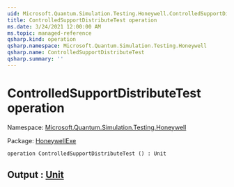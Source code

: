 ```yaml
---
uid: Microsoft.Quantum.Simulation.Testing.Honeywell.ControlledSupportDistributeTest
title: ControlledSupportDistributeTest operation
ms.date: 3/24/2021 12:00:00 AM
ms.topic: managed-reference
qsharp.kind: operation
qsharp.namespace: Microsoft.Quantum.Simulation.Testing.Honeywell
qsharp.name: ControlledSupportDistributeTest
qsharp.summary: ''
---
```


# ControlledSupportDistributeTest operation

Namespace: [Microsoft.Quantum.Simulation.Testing.Honeywell](xref:Microsoft.Quantum.Simulation.Testing.Honeywell)

Package: [HoneywellExe](https://nuget.org/packages/HoneywellExe)




```qsharp
operation ControlledSupportDistributeTest () : Unit
```


## Output : [Unit](xref:microsoft.quantum.lang-ref.unit)

